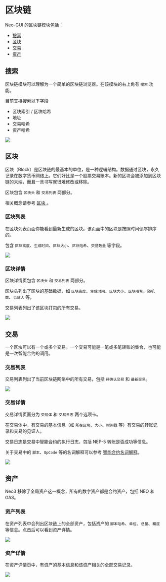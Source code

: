 # 区块链

Neo-GUI 的区块链模块包括：

- [搜索](#搜索)
- [区块](#区块)
- [交易](#交易)
- [资产](#资产)

## 搜索

区块链模块可以理解为一个简单的区块链浏览器。在该模块的右上角有 `搜索` 功能。

目前支持搜索以下字段

- 区块索引 / 区块哈希
- 地址
- 交易哈希
- 资产哈希

![](/assets/blockchain-search.png)

## 区块

区块（Block）是区块链的最基本的单位，是一种逻辑结构。数据通过区块，永久记录在数字货币网络上。它们好比是一个股票交易账本。新的区块会被添加到区块链的末端，而且一旦书写就很难修改或移除。

区块包含 `区块头` 和 `交易列表` 两部分。

相关概念请参考 [区块 ](../../tooldev/concept/blockchain/block.md)。

### 区块列表

在区块列表页面你能看到最新生成的区块。该页面中的区块是按照时间倒序排序的。

包含 `区块高度`、`生成时间`、`区块大小`、`区块哈希`、`交易数量` 等字段。

![](/assets/block-list.png)

### 区块详情

区块详情页包含 `区块头` 和 `交易列表` 两部分。

区块头列出了区块的基础数据，如 `区块高度`、`生成时间`、`区块大小`、`区块哈希`、`随机数`、`见证人` 等。

交易列表列出了该区块打包的所有交易。

![](/assets/block.png)

## 交易

一个区块可以有一个或多个交易。一个交易可能是一笔或多笔转账的集合，也可能是一次智能合约的调用。

### 交易列表

交易列表列出了当前区块链网络中的所有交易，包括 `待确认交易` 和 `最新交易`。

![](/assets/tx-list.png)

### 交易详情

交易详情页面分为 `交易体` 和 `交易日志` 两个选项卡。

在交易体中，有交易的基本信息（如 `所在区块`、`大小`、`时间戳` 等）有交易的转账记录和交易的见证人。

交易日志是交易中智能合约的执行日志，包括 NEP-5 转账是否成功等信息。

关于交易中的 `脚本`、`OpCode` 等的名词解释可以参考 [智能合约名词解释](../../sc/basic.md)。

![](/assets/tx.png)

## 资产

Neo3 移除了全局资产这一概念，所有的数字资产都是合约资产，包括 NEO 和 GAS。

### 资产列表

在资产列表中会列出区块链上的全部资产，包括资产的 `脚本哈希`、`单位`、`总量`、`精度` 等信息。点击后可以看到资产详情。

![](/assets/asset-list.png)

### 资产详情

在资产详情页中，有资产的基本信息和该资产相关的全部交易记录。

![](/assets/asset.png)